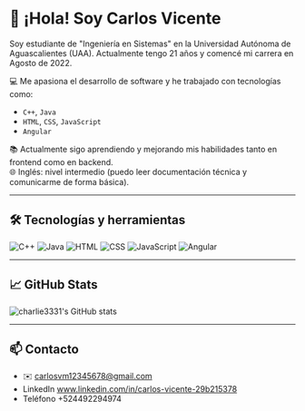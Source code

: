 # 👋 ¡Hola! Soy Carlos Vicente 

Soy estudiante de "Ingeniería en Sistemas" en la Universidad Autónoma de Aguascalientes (UAA). Actualmente tengo 21 años y comencé mi carrera en Agosto de 2022.

💻 Me apasiona el desarrollo de software y he trabajado con tecnologías como:
- `C++`, `Java`
- `HTML`, `CSS`, `JavaScript`
- `Angular`

📚 Actualmente sigo aprendiendo y mejorando mis habilidades tanto en frontend como en backend.  
🌐 Inglés: nivel intermedio (puedo leer documentación técnica y comunicarme de forma básica).

---

## 🛠️ Tecnologías y herramientas

![C++](https://img.shields.io/badge/C++-00599C?style=for-the-badge&logo=c%2B%2B&logoColor=white)
![Java](https://img.shields.io/badge/Java-ED8B00?style=for-the-badge&logo=java&logoColor=white)
![HTML](https://img.shields.io/badge/HTML5-E34F26?style=for-the-badge&logo=html5&logoColor=white)
![CSS](https://img.shields.io/badge/CSS3-1572B6?style=for-the-badge&logo=css3&logoColor=white)
![JavaScript](https://img.shields.io/badge/JavaScript-F7DF1E?style=for-the-badge&logo=javascript&logoColor=black)
![Angular](https://img.shields.io/badge/Angular-DD0031?style=for-the-badge&logo=angular&logoColor=white)

---

## 📈 GitHub Stats

![charlie3331's GitHub stats](https://github-readme-stats.vercel.app/api?username=charlie3331&show_icons=true&theme=dracula)

---

## 📫 Contacto

- ✉️ carlosvm12345678@gmail.com 
- LinkedIn www.linkedin.com/in/carlos-vicente-29b215378 
- Teléfono +524492294974
